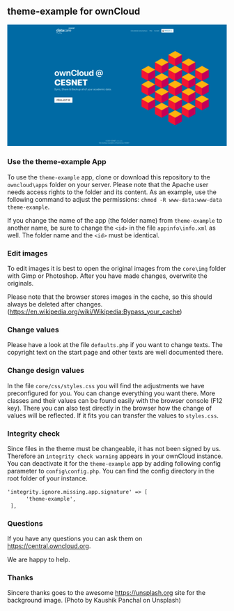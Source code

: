 ## theme-example for ownCloud
![image](docs/screenshot.png)

### Use the theme-example App

To use the `theme-example` app, clone or download this repository to the `owncloud\apps` folder on your server. Please note that the Apache user needs access rights to the folder and its content. As an example, use the following command to adjust the permissions: `chmod -R www-data:www-data theme-example`.

If you change the name of the app (the folder name) from `theme-example` to another name, be sure to change the `<id>` in the file `appinfo\info.xml` as well. The folder name and the `<id>` must be identical.

### Edit images
To edit images it is best to open the original images from the `core\img` folder with Gimp or Photoshop. After you have made changes, overwrite the originals.

Please note that the browser stores images in the cache, so this should always be deleted after changes. (https://en.wikipedia.org/wiki/Wikipedia:Bypass_your_cache)

### Change values
Please have a look at the file `defaults.php` if you want to change texts. The copyright text on the start page and other texts are well documented there.

### Change design values
In the file `core/css/styles.css` you will find the adjustments we have preconfigured for you. You can change everything you want there. More classes and their values can be found easily with the browser console (F12 key). There you can also test directly in the browser how the change of values will be reflected. If it fits you can transfer the values to `styles.css`.

### Integrity check

Since files in the theme must be changeable, it has not been signed by us. Therefore an `integrity check warning` appears in your ownCloud instance. You can deactivate it for the `theme-example` app by adding following config parameter to `config\config.php`. You can find the config directory in the root folder of your instance.

```
'integrity.ignore.missing.app.signature' => [
      'theme-example',
 ],
```

### Questions
If you have any questions you can ask them on https://central.owncloud.org.

We are happy to help.

### Thanks
Sincere thanks goes to the awesome https://unsplash.org site for the background image. (Photo by Kaushik Panchal on Unsplash)
